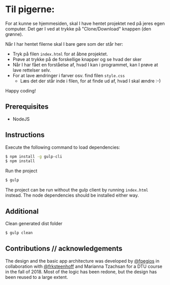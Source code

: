 # Til pigerne:
For at kunne se hjemmesiden, skal I have hentet projektet ned på jeres egen computer. Det gør I ved at trykke på "Clone/Download" knappen (den grønne).

Når I har hentet filerne skal I bare gøre som der står her:

* Tryk på filen `index.html` for at åbne projektet.
* Prøve at trykke på de forskellige knapper og se hvad der sker
* Når I har fået en forståelse af, hvad I kan i programmet, kan I prøve at lave rettelser selv.
* For at lave ændringer i farver osv. find filen `style.css`
  * Læs det der står inde i filen, for at finde ud af, hvad I skal ændre :-)
  
Happy coding!


## Prerequisites
  - NodeJS

## Instructions
Execute the following command to load dependencies:
```sh
$ npm install -g gulp-cli
$ npm install
```

Run the project
```sh
$ gulp
```

The project can be run without the gulp client by running `index.html` instead. The node dependencies should be installed either way.

## Additional
Clean generated dist folder
```sh
$ gulp clean
```

## Contributions // acknowledgements
The design and the basic app architecture was developed by [@fpegios](https://github.com/fpegios) in collaboration with [@frksteenhoff](https://www.github.com/frksteenhoff) and Marianna Tzachsan for a DTU course in the fall of 2018. Most of the logic has been redone, but the design has been reused to a large extent.
